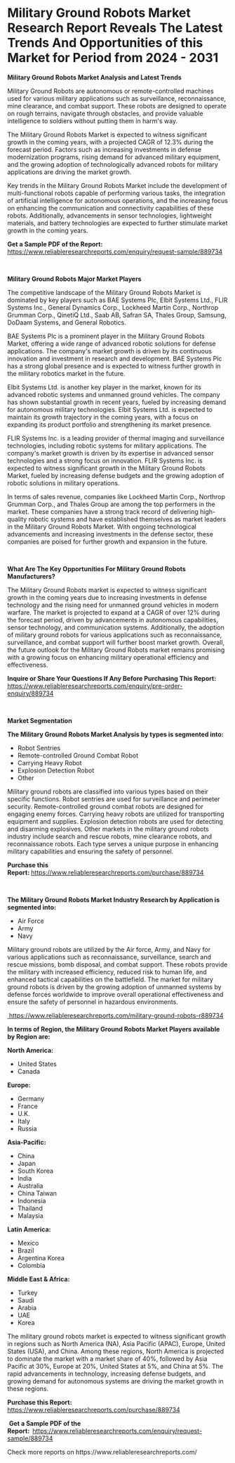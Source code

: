 <p><h1>Military Ground Robots Market Research Report Reveals The Latest Trends And Opportunities of this Market for Period from 2024 - 2031</h1></p><p><strong>Military Ground Robots Market Analysis and Latest Trends</strong></p>
<p><p>Military Ground Robots are autonomous or remote-controlled machines used for various military applications such as surveillance, reconnaissance, mine clearance, and combat support. These robots are designed to operate on rough terrains, navigate through obstacles, and provide valuable intelligence to soldiers without putting them in harm's way.</p><p>The Military Ground Robots Market is expected to witness significant growth in the coming years, with a projected CAGR of 12.3% during the forecast period. Factors such as increasing investments in defense modernization programs, rising demand for advanced military equipment, and the growing adoption of technologically advanced robots for military applications are driving the market growth.</p><p>Key trends in the Military Ground Robots Market include the development of multi-functional robots capable of performing various tasks, the integration of artificial intelligence for autonomous operations, and the increasing focus on enhancing the communication and connectivity capabilities of these robots. Additionally, advancements in sensor technologies, lightweight materials, and battery technologies are expected to further stimulate market growth in the coming years.</p></p>
<p><strong>Get a Sample PDF of the Report:&nbsp;</strong> <a href="https://www.reliableresearchreports.com/enquiry/request-sample/889734">https://www.reliableresearchreports.com/enquiry/request-sample/889734</a></p>
<p>&nbsp;</p>
<p><strong>Military Ground Robots Major Market Players</strong></p>
<p><p>The competitive landscape of the Military Ground Robots Market is dominated by key players such as BAE Systems Plc, Elbit Systems Ltd., FLIR Systems Inc., General Dynamics Corp., Lockheed Martin Corp., Northrop Grumman Corp., QinetiQ Ltd., Saab AB, Safran SA, Thales Group, Samsung, DoDaam Systems, and General Robotics.</p><p>BAE Systems Plc is a prominent player in the Military Ground Robots Market, offering a wide range of advanced robotic solutions for defense applications. The company's market growth is driven by its continuous innovation and investment in research and development. BAE Systems Plc has a strong global presence and is expected to witness further growth in the military robotics market in the future.</p><p>Elbit Systems Ltd. is another key player in the market, known for its advanced robotic systems and unmanned ground vehicles. The company has shown substantial growth in recent years, fueled by increasing demand for autonomous military technologies. Elbit Systems Ltd. is expected to maintain its growth trajectory in the coming years, with a focus on expanding its product portfolio and strengthening its market presence.</p><p>FLIR Systems Inc. is a leading provider of thermal imaging and surveillance technologies, including robotic systems for military applications. The company's market growth is driven by its expertise in advanced sensor technologies and a strong focus on innovation. FLIR Systems Inc. is expected to witness significant growth in the Military Ground Robots Market, fueled by increasing defense budgets and the growing adoption of robotic solutions in military operations.</p><p>In terms of sales revenue, companies like Lockheed Martin Corp., Northrop Grumman Corp., and Thales Group are among the top performers in the market. These companies have a strong track record of delivering high-quality robotic systems and have established themselves as market leaders in the Military Ground Robots Market. With ongoing technological advancements and increasing investments in the defense sector, these companies are poised for further growth and expansion in the future.</p></p>
<p>&nbsp;</p>
<p><strong>What Are The Key Opportunities For Military Ground Robots Manufacturers?</strong></p>
<p><p>The Military Ground Robots market is expected to witness significant growth in the coming years due to increasing investments in defense technology and the rising need for unmanned ground vehicles in modern warfare. The market is projected to expand at a CAGR of over 12% during the forecast period, driven by advancements in autonomous capabilities, sensor technology, and communication systems. Additionally, the adoption of military ground robots for various applications such as reconnaissance, surveillance, and combat support will further boost market growth. Overall, the future outlook for the Military Ground Robots market remains promising with a growing focus on enhancing military operational efficiency and effectiveness.</p></p>
<p><strong>Inquire or Share Your Questions If Any Before Purchasing This Report:</strong> <a href="https://www.reliableresearchreports.com/enquiry/pre-order-enquiry/889734">https://www.reliableresearchreports.com/enquiry/pre-order-enquiry/889734</a></p>
<p>&nbsp;</p>
<p><strong>Market Segmentation</strong></p>
<p><strong>The Military Ground Robots Market Analysis by types is segmented into:</strong></p>
<p><ul><li>Robot Sentries</li><li>Remote-controlled Ground Combat Robot</li><li>Carrying Heavy Robot</li><li>Explosion Detection Robot</li><li>Other</li></ul></p>
<p><p>Military ground robots are classified into various types based on their specific functions. Robot sentries are used for surveillance and perimeter security. Remote-controlled ground combat robots are designed for engaging enemy forces. Carrying heavy robots are utilized for transporting equipment and supplies. Explosion detection robots are used for detecting and disarming explosives. Other markets in the military ground robots industry include search and rescue robots, mine clearance robots, and reconnaissance robots. Each type serves a unique purpose in enhancing military capabilities and ensuring the safety of personnel.</p></p>
<p><strong>Purchase this Report:&nbsp;</strong><a href="https://www.reliableresearchreports.com/purchase/889734">https://www.reliableresearchreports.com/purchase/889734</a></p>
<p>&nbsp;</p>
<p><strong>The Military Ground Robots Market Industry Research by Application is segmented into:</strong></p>
<p><ul><li>Air Force</li><li>Army</li><li>Navy</li></ul></p>
<p><p>Military ground robots are utilized by the Air force, Army, and Navy for various applications such as reconnaissance, surveillance, search and rescue missions, bomb disposal, and combat support. These robots provide the military with increased efficiency, reduced risk to human life, and enhanced tactical capabilities on the battlefield. The market for military ground robots is driven by the growing adoption of unmanned systems by defense forces worldwide to improve overall operational effectiveness and ensure the safety of personnel in hazardous environments.</p></p>
<p><a href="https://www.reliableresearchreports.com/military-ground-robots-r889734">&nbsp;https://www.reliableresearchreports.com/military-ground-robots-r889734</a></p>
<p><strong>In terms of Region, the Military Ground Robots Market Players available by Region are:</strong></p>
<p>
    <p> <strong> North America: </strong>
        <ul>
            <li>United States</li>
            <li>Canada</li>
        </ul>
        </p> 
    <p> <strong> Europe: </strong>
        <ul>
            <li>Germany</li>
            <li>France</li>
            <li>U.K.</li>
            <li>Italy</li>
            <li>Russia</li>
        </ul>
        </p> 
    <p> <strong> Asia-Pacific: </strong>
        <ul>
            <li>China</li>
            <li>Japan</li>
            <li>South Korea</li>
            <li>India</li>
            <li>Australia</li>
            <li>China Taiwan</li>
            <li>Indonesia</li>
            <li>Thailand</li>
            <li>Malaysia</li>
        </ul>
        </p> 
    <p> <strong> Latin America: </strong>
        <ul>
            <li>Mexico</li>
            <li>Brazil</li>
            <li>Argentina Korea</li>
            <li>Colombia</li>
        </ul>
        </p> 
    <p> <strong> Middle East & Africa: </strong>
        <ul>
            <li>Turkey</li>
            <li>Saudi</li>
            <li>Arabia</li>
            <li>UAE</li>
            <li>Korea</li>
        </ul>
    </p>
    </p>
<p><p>The military ground robots market is expected to witness significant growth in regions such as North America (NA), Asia Pacific (APAC), Europe, United States (USA), and China. Among these regions, North America is projected to dominate the market with a market share of 40%, followed by Asia Pacific at 30%, Europe at 20%, United States at 5%, and China at 5%. The rapid advancements in technology, increasing defense budgets, and growing demand for autonomous systems are driving the market growth in these regions.</p></p>
<p><strong>Purchase this Report: </strong><a href="https://www.reliableresearchreports.com/purchase/889734">https://www.reliableresearchreports.com/purchase/889734</a></p>
<p>&nbsp;<strong>Get a Sample PDF of the Report:&nbsp;&nbsp;</strong><a href="https://www.reliableresearchreports.com/enquiry/request-sample/889734">https://www.reliableresearchreports.com/enquiry/request-sample/889734</a></p>
<p><strong></strong></p>
<p>Check more reports on https://www.reliableresearchreports.com/</p>